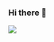 ### Hi there 👋

<div id="imgratio">
    <img src="https://cdn4.cdn-telegram.org/file/YHPAWvKzQXOsXklfM4-w2pVy4vXSVpJaMAaTdMzoJc47udpvWhHvjv9dohgRoMH5QKnPYhS4SNDl1C_tfepi4wuxmfP-Cqwr5VVKP8BLTe3vLrWscYCKAWQJ_14mYoIAtDVSx9l5taBLMiqzphcQFNl62sStJk7Q7Sr6szXLbNfvNKdiwXJspGoW0nTup8Ls3nS9bCLsbEQBUPG4vFozNAndgsjbuFbugQeO53Kx3Z69sqHcm1IvjcaTVhDBUtmoHLFhlblxvlcnWmAG2Ge-RAk1iN8gXEWxUeu1CjmgTfn6ZNQ5b3Wrvr3FwI7em5VMwo2myN0pYixMY5USwaWdQw.jpg">



<!--
**StoneZol/StoneZol** is a ✨ _special_ ✨ repository because its `README.md` (this file) appears on your GitHub profile.

Here are some ideas to get you started:

- 🔭 I’m currently working on ...
- 🌱 I’m currently learning ...
- 👯 I’m looking to collaborate on ...
- 🤔 I’m looking for help with ...
- 💬 Ask me about ...
- 📫 How to reach me: ...
- 😄 Pronouns: ...
- ⚡ Fun fact: ...
-->
